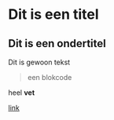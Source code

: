 # Dit is een titel

## Dit is een ondertitel

Dit is gewoon tekst

>een blokcode

heel **vet**

[link](./cloning/cloning.html)


